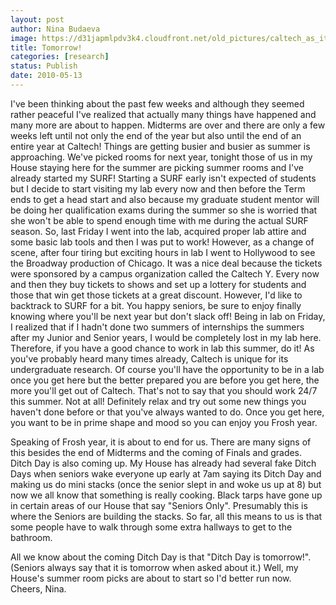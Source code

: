 ```yaml
---
layout: post
author: Nina Budaeva
image: https://d31japmlpdv3k4.cloudfront.net/old_pictures/caltech_as_it_happens/6a0105349b8251970b0133ed8804bd970b.jpg
title: Tomorrow!
categories: [research]
status: Publish
date: 2010-05-13
---
```



I've been thinking about the past few weeks and although they seemed rather peaceful I've realized that actually many things have happened and many more are about to happen. Midterms are over and there are only a few weeks left until not only the end of the year but also until the end of an entire year at Caltech! Things are getting busier and busier as summer is approaching. We've picked rooms for next year, tonight those of us in my House staying here for the summer are picking summer rooms and I've already started my SURF! Starting a SURF early isn't expected of students but I decide to start visiting my lab every now and then before the Term ends to get a head start and also because my graduate student mentor will be doing her qualification exams during the summer so she is worried that she won't be able to spend enough time with me during the actual SURF season. So, last Friday I went into the lab, acquired proper lab attire and some basic lab tools and then I was put to work! However, as a change of scene, after four tiring but exciting hours in lab I went to Hollywood to see the Broadway production of Chicago. It was a nice deal because the tickets were sponsored by a campus organization called the Caltech Y. Every now and then they buy tickets to shows and set up a lottery for students and those that win get those tickets at a great discount. 
However, I'd like to backtrack to SURF for a bit. You happy seniors, be sure to enjoy finally knowing where you'll be next year but don't slack off! Being in lab on Friday, I realized that if I hadn't done two summers of internships the summers after my Junior and Senior years, I would be completely lost in my lab here. Therefore, if you have a good chance to work in lab this summer, do it! As you've probably heard many times already, Caltech is unique for its undergraduate research. Of course you'll have the opportunity to be in a lab once you get here but the better prepared you are before you get here, the more you'll get out of Caltech. That's not to say that you should work 24/7 this summer. Not at all! Definitely relax and try out some new things you haven't done before or that you've always wanted to do. Once you get here, you want to be in prime shape and mood so you can enjoy you Frosh year.

Speaking of Frosh year, it is about to end for us. There are many signs of this besides the end of Midterms and the coming of Finals and grades. Ditch Day is also coming up. My House has already had several fake Ditch Days when seniors wake everyone up early at 7am saying its Ditch Day and making us do mini stacks (once the senior slept in and woke us up at 8) but now we all know that something is really cooking. Black tarps have gone up in certain areas of our House that say "Seniors Only". Presumably this is where the Seniors are building the stacks. So far, all this means to us is that some people have to walk through some extra hallways to get to the bathroom. 

All we know about the coming Ditch Day is that "Ditch Day is tomorrow!". (Seniors always say that it is tomorrow when asked about it.)
Well, my House's summer room picks are about to start so I'd better run now. 
Cheers,
Nina.

 

 

